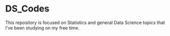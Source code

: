 # DS_Codes
This repository is focused on Statistics and general Data Science topics that I've been studying on my free time.
